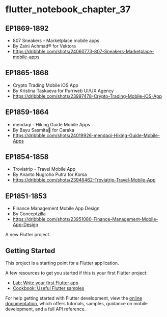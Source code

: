 # flutter_notebook_chapter_37



## EP1869-1892

- 807 Sneakers - Marketplace mobile apps
- By Zaini Achmad® for Vektora
- https://dribbble.com/shots/24060773-807-Sneakers-Marketplace-mobile-apps

## EP1865-1868

- Crypto Trading Mobile iOS App
- By Kristina Taskaeva for Purrweb UI/UX Agency
- https://dribbble.com/shots/23997478-Crypto-Trading-Mobile-iOS-App

## EP1859-1864

- mendaqi - Hiking Guide Mobile Apps
- By Bayu Sasmita🍃 for Caraka
- https://dribbble.com/shots/24019926-mendaqi-Hiking-Guide-Mobile-Apps

## EP1854-1858

- Troviatrip - Travel Mobile App
- By Ananto Nugroho Putra for Korsa
- https://dribbble.com/shots/23946462-Troviatrip-Travel-Mobile-App

## EP1851-1853

- Finance Management Mobile App Design
- By Conceptzilla
- https://dribbble.com/shots/23951080-Finance-Management-Mobile-App-Design


A new Flutter project.

## Getting Started

This project is a starting point for a Flutter application.

A few resources to get you started if this is your first Flutter project:

- [Lab: Write your first Flutter app](https://docs.flutter.dev/get-started/codelab)
- [Cookbook: Useful Flutter samples](https://docs.flutter.dev/cookbook)

For help getting started with Flutter development, view the
[online documentation](https://docs.flutter.dev/), which offers tutorials,
samples, guidance on mobile development, and a full API reference.
